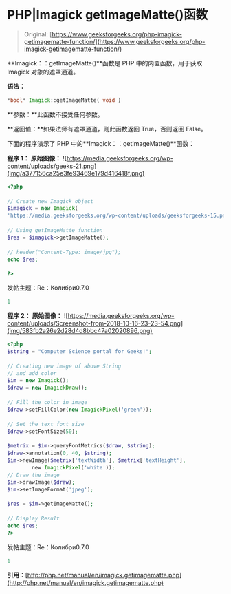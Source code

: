 # PHP|Imagick getImageMatte()函数

> Original: [https://www.geeksforgeeks.org/php-imagick-getimagematte-function/](https://www.geeksforgeeks.org/php-imagick-getimagematte-function/)

**Imagick：：getImageMatte()**函数是 PHP 中的内置函数，用于获取 Imagick 对象的遮罩通道。

**语法：**

```php
*bool* Imagick::getImageMatte( void )
```

**参数：**此函数不接受任何参数。

**返回值：**如果法师有遮罩通道，则此函数返回 True，否则返回 False。

下面的程序演示了 PHP 中的**Imagick：：getImageMatte()**函数：

**程序 1：**
**原始图像：**
![https://media.geeksforgeeks.org/wp-content/uploads/geeks-21.png](img/a377156ca25e3fe93469e179d416418f.png)

```php
<?php

// Create new Imagick object
$imagick = new Imagick(
'https://media.geeksforgeeks.org/wp-content/uploads/geeksforgeeks-15.png');

// Using getImageMatte function
$res = $imagick->getImageMatte();

// header("Content-Type: image/jpg");
echo $res;

?>
```

发帖主题：Re：Колибри0.7.0

```php
1

```

**程序 2：**
**原始图像：**
![https://media.geeksforgeeks.org/wp-content/uploads/Screenshot-from-2018-10-16-23-23-54.png](img/583fb2a26e2d28d4d8bbc47a02020896.png)

```php
<?php 
$string = "Computer Science portal for Geeks!"; 

// Creating new image of above String 
// and add color
$im = new Imagick(); 
$draw = new ImagickDraw(); 

// Fill the color in image 
$draw->setFillColor(new ImagickPixel('green')); 

// Set the text font size 
$draw->setFontSize(50); 

$metrix = $im->queryFontMetrics($draw, $string); 
$draw->annotation(0, 40, $string); 
$im->newImage($metrix['textWidth'], $metrix['textHeight'], 
        new ImagickPixel('white')); 
// Draw the image         
$im->drawImage($draw); 
$im->setImageFormat('jpeg'); 

$res = $im->getImageMatte();

// Display Result
echo $res;
?>
```

发帖主题：Re：Колибри0.7.0

```php
1

```

**引用：**[http://php.net/manual/en/imagick.getimagematte.php](http://php.net/manual/en/imagick.getimagematte.php)